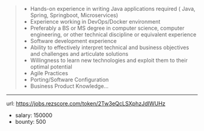 > *  Hands-on experience in writing Java applications required ( Java, Spring, Springboot, Microservices)
> * Experience working in DevOps/Docker environment    
> * Preferably a BS or MS degree in computer science, computer engineering, or other technical discipline or equivalent experience    
> * Software development experience    
> * Ability to effectively interpret technical and business objectives and challenges and articulate solutions    
> * Willingness to learn new technologies and exploit them to their optimal potential    
> * Agile Practices    
> * Porting/Software Configuration    
> * Business Product Knowledge...
------
url: https://jobs.rezscore.com/token/2Tw3eQcLSXphzJdIWUHz
- salary: 150000
- bounty: 500
